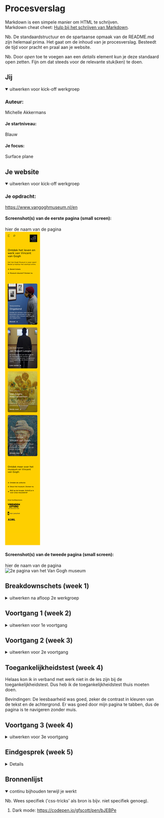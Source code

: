 # Procesverslag
Markdown is een simpele manier om HTML te schrijven.  
Markdown cheat cheet: [Hulp bij het schrijven van Markdown](https://github.com/adam-p/markdown-here/wiki/Markdown-Cheatsheet).

Nb. De standaardstructuur en de spartaanse opmaak van de README.md zijn helemaal prima. Het gaat om de inhoud van je procesverslag. Besteedt de tijd voor pracht en praal aan je website.

Nb. Door *open* toe te voegen aan een *details* element kun je deze standaard open zetten. Fijn om dat steeds voor de relevante stuk(ken) te doen.





## Jij

<details open>
<summary>uitwerken voor kick-off werkgroep</summary>

### Auteur:
Michelle Akkermans 

#### Je startniveau:
Blauw

#### Je focus:
Surface plane
 
</details>





## Je website

<details open>
<summary>uitwerken voor kick-off werkgroep</summary>

### Je opdracht:
https://www.vangoghmuseum.nl/en
 
#### Screenshot(s) van de eerste pagina (small screen): 
hier de naam van de pagina  
<img src="images/vangoghpag1.png" alt="Home pagina van het Van Gogh museum ">

#### Screenshot(s) van de tweede pagina (small screen):
hier de naam van de pagina  
<img src="images/vangoghpag2.png"  alt="2e pagina van het Van Gogh museum">
 
</details>





## Breakdownschets (week 1)

<details>
<summary>uitwerken na afloop 2e werkgroep</summary>

### de hele pagina: 
<img src="images/breakdownschets1.png" alt="breakdown van de hele pagina">

### dynamisch deel (bijv menu): 
<img src="images/breakdown_dynamisch1.png" width="375px" alt="breakdown van een dynamisch deel">

### wellicht nog een dynamisch deel (bijv filter): 
<img src="images/breakdown_dynamisch2.png" width="375px" alt="breakdown van nog een dynamisch deel">

 ### de tweede pagina:
 <img src="images/breakdownschets2_1.png" alt="breakdown van de hele 2e pagina">
  <img src="images/breakdownschets2_2.png" alt="breakdown van de hele 2e pagina">
  <img src="images/breakdownschets2_3.png" alt="breakdown van de hele 2e pagina">

</details>





## Voortgang 1 (week 2)

<details>
<summary>uitwerken voor 1e voortgang</summary>

### Stand van zaken
Het opzetten van de basic html ging best prima, natuurlijk was het even inkomen maar dan nog ging het best vlot. 


### Verslag van meeting
hier na afloop snel de uitkomsten van de meeting vastleggen

- Mijn HTML was erg netjes
- Ik had nog niet verder veel css of javascript, maar wat ik had was een goed en net begin. 

</details>





## Voortgang 2 (week 3)

<details>
<summary>uitwerken voor 2e voortgang</summary>

### Stand van zaken
Zeker het schrijven van de css was iets wat mij echt wel wat tijd en moeite kostte aangezien ik vrijwel alles en beetje vergeten was. Ook had ik wel moeite met dat sommige delen van de site ingewikkelder waren, waardoor ik ook zeker veel vastgelopen heb. Gelukkig hebben mijn medestudenten mij hier ook mee kunnen helpen. 


### Verslag van meeting
hier na afloop snel de uitkomsten van de meeting vastleggen

- Alles zag er nog een beetje simpeltjes uit.
- Ik moest nog op zoek naar een font dat iets meer leek op die van de site zelf. 
- Begin optijd aan de 2e pagina.


</details>





## Toegankelijkheidstest (week 4)

Helaas kon ik in verband met werk niet in de les zijn bij de toegankelijkheidstest. Dus heb ik de toegankelijkheidstest thuis moeten doen.

Bevindingen: 
De leesbaarheid was goed, zeker de contrast in kleuren van de tekst en de achtergrond. 
Er was goed door mijn pagina te tabben, dus de pagina is te navigeren zonder muis. 





</details>





## Voortgang 3 (week 4)

<details>
<summary>uitwerken voor 3e voortgang</summary>

### Stand van zaken
Ik heb wel veel gestruggled met de surface plane elementen werkend erin te krijgen. Na veel slag en stoot heb ik dan ook maar een paar werkende gekregen. 




### Verslag van meeting
hier na afloop snel de uitkomsten van de meeting vastleggen

- Ik heb hulp gehad met een probleem met mijn position sticky
- Ik was de alt text van de images vergeten. 
- De student assistent heeft mij gewezen op een onnodig div element, want ik dus weg heb kunnen werken. 


</details>





## Eindgesprek (week 5)

<details>


### Stand van zaken
Over het algemeen zag het er netjes uit maar er was ook wel veel niet goed. De feedback besstond uit: 
 DE WEBSITE: onClick() staan in de HTML, geen addEventListener in javascript, geen CSS variabelen. ID's mag je maar 1x gebruiken op een pagina, CSS selectoren uitzoeken. 3-stap menu! Minder fixeren, minder widths en heights definieren, minder position absolute hanteren. 
 
 PROCES: Toegankelijkheidstoets verslag maken.

 BEGRIP: Beter CSS doorlezen voor je het toepast!
 
### Screenshot(s)

hier screenshot(s) van je eindresultaat

</details>





## Bronnenlijst

<details open>
<summary>continu bijhouden terwijl je werkt</summary>

Nb. Wees specifiek ('css-tricks' als bron is bijv. niet specifiek genoeg).

1. Dark mode: https://codepen.io/gfscott/pen/bJEBPe


</details>
